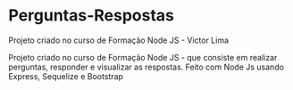# Perguntas-Respostas
Projeto criado no curso de Formação Node JS - Victor Lima

Projeto criado no curso de Formação Node JS - que consiste em realizar perguntas, responder e visualizar as respostas. Feito com Node Js usando Express, Sequelize e Bootstrap
